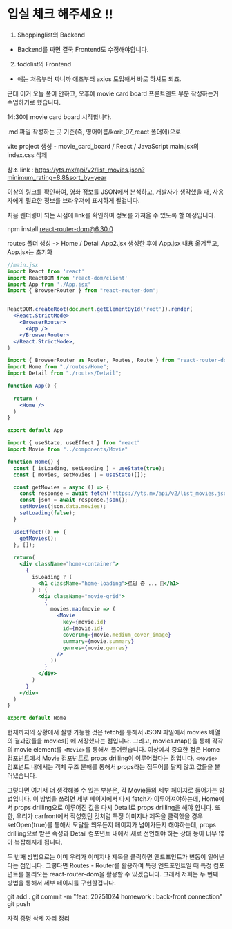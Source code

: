 # 입실 체크 해주세요 !! 

1. Shoppinglist의 Backend
  - Backend를 짜면 결국 Frontend도 수정해야합니다.
2. todolist의 Frontend
  - 얘는 처음부터 짜니까 애초부터 axios 도입해서 바로 하셔도 되죠.

근데 이거 오늘 풀이 안하고, 오후에 movie card board 프론트엔드 부분 작성하는거 수업하기로 했습니다.

14:30에 movie card board 시작합니다.

.md 파일 작성하는 곳 기준(즉, 영어이름/korit_07_react 폴더에)으로

vite project 생성 - movie_card_board / React / JavaScript
main.jsx의 index.css 삭제

참조 link :
https://yts.mx/api/v2/list_movies.json?minimum_rating=8.8&sort_by=year

이상의 링크를 확인하여, 영화 정보를 JSON에서 분석하고, 개발자가 생각했을 때, 사용자에게 필요한 정보를 브라우저에 표시하게 될겁니다.

처음 렌더링이 되는 시점에 link를 확인하여 정보를 가져올 수 있도록 할 예정입니다.

npm install react-router-dom@6.30.0

routes 폴더 생성 -> Home / Detail
App2.jsx 생성한 후에 App.jsx 내용 옮겨두고, App.jsx는 초기화

```jsx
//main.jsx
import React from 'react'
import ReactDOM from 'react-dom/client'
import App from './App.jsx'
import { BrowserRouter } from "react-router-dom";


ReactDOM.createRoot(document.getElementById('root')).render(
  <React.StrictMode>
    <BrowserRouter>
      <App />
    </BrowserRouter>
  </React.StrictMode>,
)

import { BrowserRouter as Router, Routes, Route } from "react-router-dom";
import Home from "./routes/Home";
import Detail from "./routes/Detail";

function App() {
  
  return (
    <Home />
  )
}

export default App

import { useState, useEffect } from "react"
import Movie from "../components/Movie"

function Home() {
  const [ isLoading, setLoading ] = useState(true);
  const [ movies, setMovies ] = useState([]);

  const getMovies = async () => {
    const response = await fetch('https://yts.mx/api/v2/list_movies.json?minimum_rating=9.0&sort_by=year');
    const json = await response.json();
    setMovies(json.data.movies);
    setLoading(false);
  }

  useEffect(() => {
    getMovies();
  }, []);
  
  return(
    <div className="home-container">
      {
        isLoading ? (
          <h1 className="home-loading">로딩 중 ... 🚓</h1>
        ) : (
          <div className="movie-grid">
            { 
              movies.map(movie => (
                <Movie 
                  key={movie.id}
                  id={movie.id}
                  coverImg={movie.medium_cover_image}
                  summary={movie.summary}
                  genres={movie.genres}
                />
              ))
            }
          </div>
        )
      }
    </div>
  )
}

export default Home
```
현재까지의 상황에서 실행 가능한 것은 fetch를 통해서 JSON 파일에서 movies 배열의 결과값들을 movies[] 에 저장했다는 점입니다.
그리고, movies.map()을 통해 각각의 movie element를 `<Movie>`를 통해서 풀어줬습니다.
이상에서 중요한 점은 Home 컴포넌트에서 Movie 컴포넌트로 props drilling이 이루어졌다는 점입니다.
`<Movie>` 컴포넌트 내에서는 객체 구조 분해를 통해서 props라는 접두어를 달지 않고 값들을 불러냈습니다.

그렇다면 여기서 더 생각해볼 수 있는 부분은, 각 Movie들의 세부 페이지로 들어가는 방법입니다.
이 방법을 쓰려면 세부 페이지에서 다시 fetch가 이루어져야하는데, Home에서 props drilling으로 이루어진 값을 다시 Detail로 props drilling을 해야 합니다.
또한, 우리가 carfront에서 작성했던 것처럼 특정 이미지나 제목을 클릭했을 경우 setOpen(true)를 통해서 모달을 띄우든지 페이지가 넘어가든지 해야하는데, props drilling으로 받은 속성과 Detail 컴포넌트 내에서 새로 선언해야 하는 상태 등이 너무 많아 복잡해지게 됩니다.

두 번째 방법으로는 이미 우리가 이미지나 제목을 클릭하면 엔드포인트가 변동이 일어난다는 점입니다. 그렇다면 Routes - Router를 활용하여 특정 엔드포인트일 때 특정 컴포넌트를 불러오는 react-router-dom을 활용할 수 있겠습니다.
그래서 저희는 두 번째 방법을 통해서 세부 페이지를 구현할겁니다.

git add .
git commit -m "feat: 20251024 homework : back-front connection"
git push

자격 증명 삭제
자리 정리